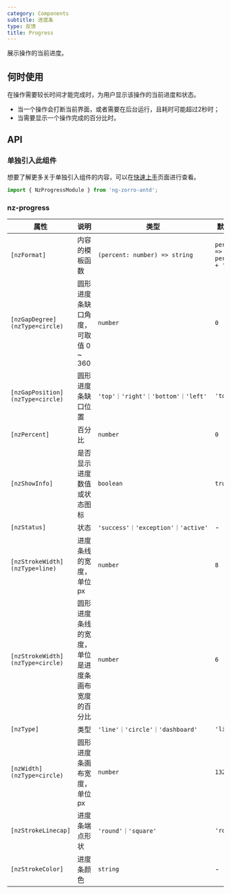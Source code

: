 ```yaml
---
category: Components
subtitle: 进度条
type: 反馈
title: Progress
---
```


展示操作的当前进度。

## 何时使用

在操作需要较长时间才能完成时，为用户显示该操作的当前进度和状态。

- 当一个操作会打断当前界面，或者需要在后台运行，且耗时可能超过2秒时；
- 当需要显示一个操作完成的百分比时。

## API

### 单独引入此组件

想要了解更多关于单独引入组件的内容，可以在[快速上手](/docs/getting-started/zh#单独引入某个组件)页面进行查看。

```ts
import { NzProgressModule } from 'ng-zorro-antd';
```

### nz-progress

| 属性 | 说明 | 类型 | 默认值 |
| --- | --- | --- | --- |
| `[nzFormat]` | 内容的模板函数 | `(percent: number) => string` | `percent => percent + '%'` |
| `[nzGapDegree]` `(nzType=circle)` | 圆形进度条缺口角度，可取值 0 ~ 360 | `number` | `0` |
| `[nzGapPosition]` `(nzType=circle)` | 圆形进度条缺口位置 | `'top'｜'right'｜'bottom'｜'left'` | `'top'` |
| `[nzPercent]` | 百分比 | `number` | `0` |
| `[nzShowInfo]` | 是否显示进度数值或状态图标 | `boolean` | `true` |
| `[nzStatus]` | 状态 | `'success'｜'exception'｜'active'` | - |
| `[nzStrokeWidth]` `(nzType=line)` | 进度条线的宽度，单位 px | `number` | `8` |
| `[nzStrokeWidth]` `(nzType=circle)` | 圆形进度条线的宽度，单位是进度条画布宽度的百分比 | `number` | `6` |
| `[nzType]` | 类型 | `'line'｜'circle'｜'dashboard'` | `'line'` |
| `[nzWidth]` `(nzType=circle)` | 圆形进度条画布宽度，单位 px | `number` | `132` |
| `[nzStrokeLinecap]` | 进度条端点形状 | `'round'｜'square'` | `'round'` |
| `[nzStrokeColor]` | 进度条颜色 | `string` | - |